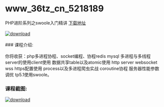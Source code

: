 # www_36tz_cn_5218189
PHP进阶系列之swoole入门精讲
[下载地址](http://www.36tz.cn/article/5218189 "下载地址")
<br/></br>[![download](http://36tz.cn/muke_img/2021_02_1-6-300x173.png "下载地址")](http://www.36tz.cn/article/5218189 "下载地址")
<br/></br>### 课程介绍:<br/></br>你将收获：php多进程协程、socket编程、协程redis mysql
多进程与多线程 server的使用client使用 数据共享table以及atomic使用 http server websocket wss https配置使用 process以及多进程爬虫实战 coroutine协程 服务器性能参数调优 tp5.1使用swoole。

### 课程截图:
[![download](http://36tz.cn/muke_img/2021_02_2-7.png "下载地址")](http://www.36tz.cn/article/5218189 "下载地址")
